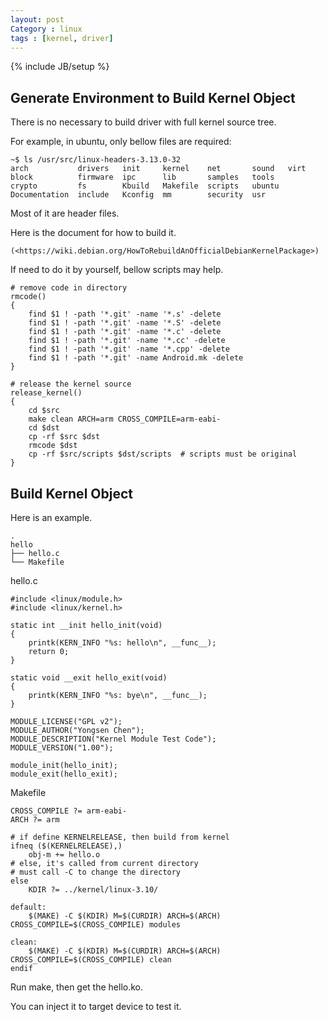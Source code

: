 ```yaml
---
layout: post
Category : linux
tags : [kernel, driver]
---
```

{% include JB/setup %}

## Generate Environment to Build Kernel Object

There is no necessary to build driver with full kernel source tree.

For example, in ubuntu, only bellow files are required:

	~$ ls /usr/src/linux-headers-3.13.0-32
	arch           drivers   init     kernel    net       sound   virt
	block          firmware  ipc      lib       samples   tools
	crypto         fs        Kbuild   Makefile  scripts   ubuntu
	Documentation  include   Kconfig  mm        security  usr

Most of it are header files.

Here is the document for how to build it.

	(<https://wiki.debian.org/HowToRebuildAnOfficialDebianKernelPackage>)

If need to do it by yourself, bellow scripts may help.

	# remove code in directory
	rmcode()
	{
		find $1 ! -path '*.git' -name '*.s' -delete
		find $1 ! -path '*.git' -name '*.S' -delete
		find $1 ! -path '*.git' -name '*.c' -delete
		find $1 ! -path '*.git' -name '*.cc' -delete
		find $1 ! -path '*.git' -name '*.cpp' -delete
		find $1 ! -path '*.git' -name Android.mk -delete
	}
	
	# release the kernel source
	release_kernel()
	{
		cd $src
		make clean ARCH=arm CROSS_COMPILE=arm-eabi-
		cd $dst
		cp -rf $src $dst
		rmcode $dst
		cp -rf $src/scripts $dst/scripts  # scripts must be original
	}

## Build Kernel Object

Here is an example.

	.
	hello
	├── hello.c
	└── Makefile

hello.c

	#include <linux/module.h>
	#include <linux/kernel.h>

	static int __init hello_init(void)
	{
		printk(KERN_INFO "%s: hello\n", __func__);
		return 0;
	}

	static void __exit hello_exit(void)
	{
		printk(KERN_INFO "%s: bye\n", __func__);
	}

	MODULE_LICENSE("GPL v2");
	MODULE_AUTHOR("Yongsen Chen");
	MODULE_DESCRIPTION("Kernel Module Test Code");
	MODULE_VERSION("1.00");

	module_init(hello_init);
	module_exit(hello_exit);

Makefile

	CROSS_COMPILE ?= arm-eabi-
	ARCH ?= arm

	# if define KERNELRELEASE, then build from kernel
	ifneq ($(KERNELRELEASE),)
		obj-m += hello.o
	# else, it's called from current directory
	# must call -C to change the directory
	else
		KDIR ?= ../kernel/linux-3.10/

	default:
		$(MAKE) -C $(KDIR) M=$(CURDIR) ARCH=$(ARCH) CROSS_COMPILE=$(CROSS_COMPILE) modules

	clean:
		$(MAKE) -C $(KDIR) M=$(CURDIR) ARCH=$(ARCH) CROSS_COMPILE=$(CROSS_COMPILE) clean
	endif

Run make, then get the hello.ko.

You can inject it to target device to test it.
